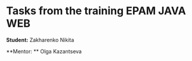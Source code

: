 # Tasks from the training EPAM JAVA WEB

**Student:** Zakharenko Nikita

**Mentor: ** Olga Kazantseva
